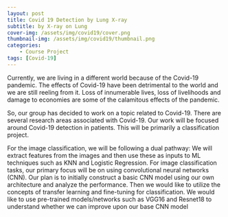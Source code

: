 ```yaml
---
layout: post
title: Covid 19 Detection by Lung X-ray
subtitle: by X-ray on Lung
cover-img: /assets/img/covid19/cover.png
thumbnail-img: /assets/img/covid19/thumbnail.png
categories:
    - Course Project
tags: [Covid-19]
---
```

Currently, we are living in a different world because of the Covid-19 pandemic. The effects of Covid-19 have been detrimental to the world and we are still reeling from it. Loss of innumerable lives, loss of livelihoods and damage to economies are some of the calamitous effects of the pandemic. 

So, our group has decided to work on a topic related to Covid-19. There are several research areas associated with Covid-19. Our work will be focused around Covid-19 detection in patients. This will be primarily a classification project.


For the image classification, we will be following a dual pathway:
We will extract features from the images and then use these as inputs to ML techniques such as KNN and Logistic Regression.
For image classification tasks, our primary focus will be on using convolutional neural networks (CNN). Our plan is to initially construct a basic CNN model using our own architecture and analyze the performance. Then we would like to utilize the concepts of transfer learning and fine-tuning for classification. We would like to use pre-trained models/networks such as VGG16 and Resnet18 to understand whether we can improve upon our base CNN model

